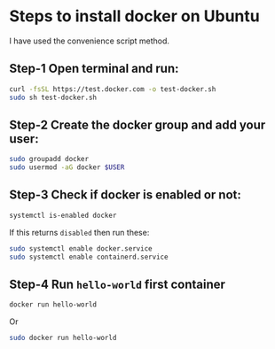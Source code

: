 # Steps to install docker on Ubuntu 

I have used the convenience script method.

## Step-1 Open terminal and run: 
    
```bash
curl -fsSL https://test.docker.com -o test-docker.sh
sudo sh test-docker.sh
```

## Step-2 Create the docker group and add your user:

```bash 
sudo groupadd docker
sudo usermod -aG docker $USER
```

## Step-3 Check if docker is enabled or not:

```bash
systemctl is-enabled docker
```

If this returns `disabled` then run these:

```bash
sudo systemctl enable docker.service
sudo systemctl enable containerd.service
```

## Step-4 Run `hello-world` first container

```bash
docker run hello-world
```

Or 

```bash
sudo docker run hello-world
```
